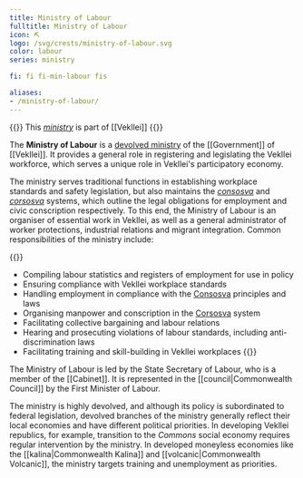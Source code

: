 ```yaml
---
title: Ministry of Labour
fulltitle: Ministry of Labour
icon: ⛏️
logo: /svg/crests/ministry-of-labour.svg
color: labour
series: ministry

fi: fi fi-min-labour fis

aliases:
- /ministry-of-labour/
---
```

{{<note series>}}
 This *[ministry](/ministries/)* is part of [[Vekllei]]
{{</note>}}

The <span class="fi fi-min-labour fis"></span> **Ministry of Labour** is a [devolved ministry](/ministries/) of the [[Government]] of [[Vekllei]]. It provides a general role in registering and legislating the Vekllei workforce, which serves a unique role in Vekllei's participatory economy.

The ministry serves traditional functions in establishing workplace standards and safety legislation, but also maintains the *[consosva](/consosva/)* and *[corsosva](/corsosva/)* systems, which outline the legal obligations for employment and civic conscription respectively. To this end, the Ministry of Labour is an organiser of essential work in Vekllei, as well as a general administrator of worker protections, industrial relations and migrant integration. Common responsibilities of the ministry include:

{{<note>}}
* Compiling labour statistics and registers of employment for use in policy
* Ensuring compliance with Vekllei workplace standards
* Handling employment in compliance with the [Consosva](/consosva/) principles and laws
* Organising manpower and conscription in the [Corsosva](/corsosva/) system
* Facilitating collective bargaining and labour relations
* Hearing and prosecuting violations of labour standards, including anti-discrimination laws
* Facilitating training and skill-building in Vekllei workplaces
{{</note>}}

The Ministry of Labour is led by the State Secretary of Labour, who is a member of the [[Cabinet]]. It is represented in the [[council|Commonwealth Council]] by the First Minister of Labour.

The ministry is highly devolved, and although its policy is subordinated to federal legislation, devolved branches of the ministry generally reflect their local economies and have different political priorities. In developing Vekllei republics, for example, transition to the *Commons* social economy requires regular intervention by the ministry. In developed moneyless economies like the [[kalina|Commonwealth Kalina]] and [[volcanic|Commonwealth Volcanic]], the ministry targets training and unemployment as priorities.